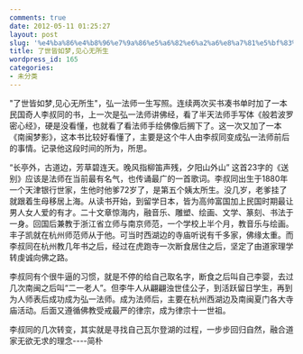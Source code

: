 ```yaml
---
comments: true
date: 2012-05-11 01:25:27
layout: post
slug: '%e4%ba%86%e4%b8%96%e7%9a%86%e5%a6%82%e6%a2%a6%e8%a7%81%e5%bf%83%e6%97%a0%e6%89%80%e7%94%9f'
title: 了世皆如梦,见心无所生
wordpress_id: 165
categories:
- 未分类
---
```


"了世皆如梦,见心无所生"，弘一法师一生写照。连续两次买书凑书单时加了一本民国奇人李叔同的书，上一次是弘一法师讲佛经，看了半天法师手写体《般若波罗密心经》，硬是没看懂，也就看了看法师手绘佛像后搁下了。这一次又加了一本《南闽梦影》，这本书比较好看懂了，主要是这个牛人由李叔同变成弘一法师前后的事情。记录他这段时间的所为，所思。

“长亭外，古道边，芳草碧连天。晚风指柳笛声残，夕阳山外山” 这首23字的《送别》应该是法师在当前最有名气，也传诵最广的一首歌词。李叔同出生于1880年一个天津银行世家，生他时他爹72岁了，是第五个姨太所生。没几岁，老爹挂了就跟着生母移居上海。从读书开始，到留学日本，皆为高帅富国加上民国时期最让男人女人爱的有才。二十文章惊海内，融音乐、雕塑、绘画、文学、篆刻、书法于一身。回国后兼教于浙江省立师与南京师范，一个学校上半个月，教音乐与绘画。丰子凯就在杭州师范师从于他。可当时西湖边的寺庙听说有千多家，佛缘太重。而李叔同在杭州教几年书之后，经过在虎跑寺一次断食居住之后，坚定了由道家理学转虔诚向佛之路。

李叔同有个很牛逼的习惯，就是不停的给自己取名字，断食之后叫自己李婴，去过几次南闽之后叫“二一老人”。但李牛人从翩翩浊世佳公子，到活跃留日学生，再到为人师表后成功成为弘一法师。成为法师后，主要在杭州西湖边及南闽夏门各大寺庙活动。后面又遵循佛教受戒最严的律宗，成为律宗十一世祖。

李叔同的几次转变，其实就是寻找自己瓦尔登湖的过程，一步步回归自然，融合道家无欲无求的理念----简朴


